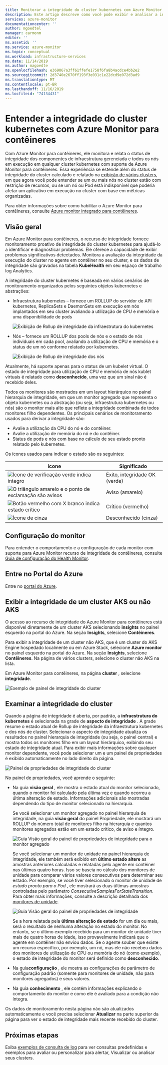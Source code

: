 ```yaml
---
title: Monitorar a integridade do cluster kubernetes com Azure Monitor para contêineres | Microsoft Docs
description: Este artigo descreve como você pode exibir e analisar a integridade de seus clusters AKS e não AKS com Azure Monitor para contêineres.
services: azure-monitor
documentationcenter: ''
author: mgoedtel
manager: carmonm
editor: ''
ms.assetid: ''
ms.service: azure-monitor
ms.topic: conceptual
ms.workload: infrastructure-services
ms.date: 11/14/2019
ms.author: magoedte
ms.openlocfilehash: e369067a3ff61ffefe1758f6fa8b4acdce4bb2e2
ms.sourcegitcommit: 2d3740e2670ff193f3e031c1e22dcd9e072d3ad9
ms.translationtype: MT
ms.contentlocale: pt-BR
ms.lasthandoff: 11/16/2019
ms.locfileid: "74134431"
---
```

# <a name="understand-kubernetes-cluster-health-with-azure-monitor-for-containers"></a>Entender a integridade do cluster kubernetes com Azure Monitor para contêineres

Com Azure Monitor para contêineres, ele monitora e relata o status de integridade dos componentes de infraestrutura gerenciada e todos os nós em execução em qualquer cluster kubernetes com suporte de Azure Monitor para contêineres. Essa experiência se estende além do status de integridade do cluster calculado e relatado na [exibição de vários clusters](container-insights-analyze.md#multi-cluster-view-from-azure-monitor), em que agora você pode entender se um ou mais nós no cluster estão com restrição de recursos, ou se um nó ou Pod está indisponível que poderia afetar um aplicativo em execução no cluster com base em métricas organizadas. 

Para obter informações sobre como habilitar o Azure Monitor para contêineres, consulte [Azure monitor integrado para contêineres](container-insights-onboard.md).

## <a name="overview"></a>Visão geral

Em Azure Monitor para contêineres, o recurso de integridade fornece monitoramento proativo de integridade do cluster kubernetes para ajudá-lo a identificar e diagnosticar problemas. Ele oferece a capacidade de exibir problemas significativos detectados. Monitora a avaliação da integridade da execução do cluster no agente em contêiner no seu cluster, e os dados de integridade são gravados na tabela **KubeHealth** em seu espaço de trabalho log Analytics. 

A integridade do cluster kubernetes é baseada em vários cenários de monitoramento organizados pelos seguintes objetos kubernetes e abstrações:

- Infraestrutura kubernetes – fornece um ROLLUP do servidor de API kubernetes, ReplicaSets e DaemonSets em execução em nós implantados em seu cluster avaliando a utilização de CPU e memória e uma disponibilidade de pods

    ![Exibição de Rollup de integridade da infraestrutura do kubernetes](./media/container-insights-health/health-view-kube-infra-01.png)

- Nós – fornece um ROLLUP dos pools de nós e o estado de nós individuais em cada pool, avaliando a utilização de CPU e memória e o status de um nó conforme relatado por kubernetes.

    ![Exibição de Rollup de integridade dos nós](./media/container-insights-health/health-view-nodes-01.png)

Atualmente, há suporte apenas para o status de um kubelet virtual. O estado de integridade para utilização de CPU e memória de nós kublet virtuais é relatado como **desconhecido**, uma vez que um sinal não é recebido deles.

Todos os monitores são mostrados em um layout hierárquico no painel hierarquia de integridade, em que um monitor agregado que representa o objeto kubernetes ou a abstração (ou seja, infraestrutura kubernetes ou nós) são o monitor mais alto que reflete a integridade combinada de todos monitores filho dependentes. Os principais cenários de monitoramento usados para derivar a integridade são:

* Avalie a utilização da CPU do nó e do contêiner.
* Avalie a utilização de memória do nó e do contêiner.
* Status de pods e nós com base no cálculo de seu estado pronto relatado pelo kubernetes.

Os ícones usados para indicar o estado são os seguintes:

|ícone|Significado|  
|--------|-----------|  
|![Ícone de verificação verde indica íntegro](./media/container-insights-health/healthyicon.png)|Êxito, integridade OK (verde)|  
|![O triângulo amarelo e o ponto de exclamação são avisos](./media/container-insights-health/warningicon.png)|Aviso (amarelo)|  
|![Botão vermelho com X branco indica estado crítico](./media/container-insights-health/criticalicon.png)|Crítico (vermelho)|  
|![Ícone de cinza](./media/container-insights-health/grayicon.png)|Desconhecido (cinza)|  

## <a name="monitor-configuration"></a>Configuração do monitor

Para entender o comportamento e a configuração de cada monitor com suporte para Azure Monitor recurso de integridade de contêineres, consulte [Guia de configuração do Health Monitor](container-insights-health-monitors-config.md).

## <a name="sign-in-to-the-azure-portal"></a>Entre no Portal do Azure

Entre no [portal do Azure](https://portal.azure.com). 

## <a name="view-health-of-an-aks-or-non-aks-cluster"></a>Exibir a integridade de um cluster AKS ou não AKS

O acesso ao recurso de integridade do Azure Monitor para contêineres está disponível diretamente de um cluster AKS selecionando **insights** no painel esquerdo na portal do Azure. Na seção **Insights**, selecione **Contêineres**. 

Para exibir a integridade de um cluster não AKS, que é um cluster do AKS Engine hospedado localmente ou em Azure Stack, selecione **Azure monitor** no painel esquerdo na portal do Azure. Na seção **Insights**, selecione **Contêineres**.  Na página de vários clusters, selecione o cluster não AKS na lista.

Em Azure Monitor para contêineres, na página **cluster** , selecione **integridade**.

![Exemplo de painel de integridade do cluster](./media/container-insights-health/container-insights-health-page.png)

## <a name="review-cluster-health"></a>Examinar a integridade do cluster

Quando a página de integridade é aberta, por padrão, a **infraestrutura do kubernetes** é selecionada na grade de **aspecto de integridade** .  A grade resume o estado atual de Rollup de integridade da infraestrutura kubernetes e dos nós de cluster. Selecionar o aspecto de integridade atualiza os resultados no painel hierarquia de integridade (ou seja, o painel central) e mostra todos os monitores filho em um layout hierárquico, exibindo seu estado de integridade atual. Para exibir mais informações sobre qualquer monitor dependente, você pode selecionar um e um painel de propriedades é exibido automaticamente no lado direito da página. 

![Painel de propriedades de integridade do cluster](./media/container-insights-health/health-view-property-pane.png)

No painel de propriedades, você aprende o seguinte:

- Na guia **visão geral** , ele mostra o estado atual do monitor selecionado, quando o monitor foi calculado pela última vez e quando ocorreu a última alteração de estado. Informações adicionais são mostradas dependendo do tipo de monitor selecionado na hierarquia.

    Se você selecionar um monitor agregado no painel hierarquia de integridade, na guia **visão geral** do painel Propriedade, ele mostrará um ROLLUP do número total de monitores filho na hierarquia e quantos monitores agregados estão em um estado crítico, de aviso e íntegro. 

    ![Guia Visão geral do painel de propriedades de integridade para o monitor agregado](./media/container-insights-health/health-overview-aggregate-monitor.png)

    Se você selecionar um monitor de unidade no painel hierarquia de integridade, ele também será exibido em **último estado altere** as amostras anteriores calculadas e relatadas pelo agente em contêiner nas últimas quatro horas. Isso se baseia no cálculo dos monitores de unidade para comparar vários valores consecutivos para determinar seu estado. Por exemplo, se você tiver selecionado o monitor de unidade de *estado pronto para o Pod* , ele mostrará as duas últimas amostras controladas pelo parâmetro *ConsecutiveSamplesForStateTransition*. Para obter mais informações, consulte a descrição detalhada dos [monitores de unidade](container-insights-health-monitors-config.md#unit-monitors).
    
    ![Guia Visão geral do painel de propriedades de integridade](./media/container-insights-health/health-overview-unit-monitor.png)

    Se a hora relatada pela **última alteração de estado** for um dia ou mais, será o resultado de nenhuma alteração no estado do monitor. No entanto, se o último exemplo recebido para um monitor de unidade tiver mais de quatro horas de idade, isso provavelmente indicará que o agente em contêiner não enviou dados. Se o agente souber que existe um recurso específico, por exemplo, um nó, mas ele não recebeu dados dos monitores de utilização de CPU ou memória do nó (como exemplo), o estado de integridade do monitor será definido como **desconhecido**.  

- Na guia**configuração** , ele mostra as configurações de parâmetro de configuração padrão (somente para monitores de unidade, não para monitores agregados) e seus valores.
- Na guia **conhecimento** , ele contém informações explicando o comportamento do monitor e como ele é avaliado para a condição não íntegra.

Os dados de monitoramento nesta página não são atualizados automaticamente e você precisa selecionar **Atualizar** na parte superior da página para ver o estado de integridade mais recente recebido do cluster.

## <a name="next-steps"></a>Próximas etapas

Exiba [exemplos de consulta de log](container-insights-log-search.md#search-logs-to-analyze-data) para ver consultas predefinidas e exemplos para avaliar ou personalizar para alertar, Visualizar ou analisar seus clusters.